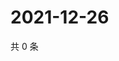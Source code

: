 # 2021-12-26

共 0 条

<!-- BEGIN WEIBO -->
<!-- 最后更新时间 Sun Dec 26 2021 10:06:54 GMT+0800 (China Standard Time) -->

<!-- END WEIBO -->
